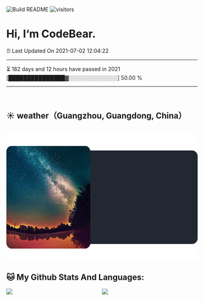 ![Build README](https://github.com/CB-ysx/CB-ysx/workflows/Build%20README/badge.svg)
![visitors](https://visitor-badge.glitch.me/badge?page_id=CB-ysx)

# Hi, I‘m CodeBear.

⏰ Last Updated On 2021-07-02 12:04:22

---
⏳ 182 days and 12 hours have passed in 2021 [███████████████▓░░░░░░░░░░░░░] 50.00 %

---
<br />

## ☀️ weather（Guangzhou, Guangdong, China）

<br />
<img src="https://raw.githubusercontent.com/CB-ysx/CB-ysx/master/assets/weather.svg" />

<br />

## 🐱 My Github Stats And Languages:

<img align="left" width="42%" src="https://github-readme-stats.vercel.app/api/top-langs/?username=CB-ysx&layout=compact&text_color=daf7dc&bg_color=151515">
<img align="right" width="50%" src="https://github-readme-stats.vercel.app/api?username=CB-ysx&theme=tokyonight&show_icons=true&icon_color=6392DF">


